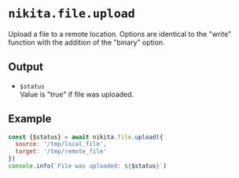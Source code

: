 
# `nikita.file.upload`

Upload a file to a remote location. Options are identical to the "write"
function with the addition of the "binary" option.

## Output

* `$status`   
  Value is "true" if file was uploaded.

## Example

```js
const {$status} = await nikita.file.upload({
  source: '/tmp/local_file',
  target: '/tmp/remote_file'
})
console.info(`File was uploaded: ${$status}`)
```
